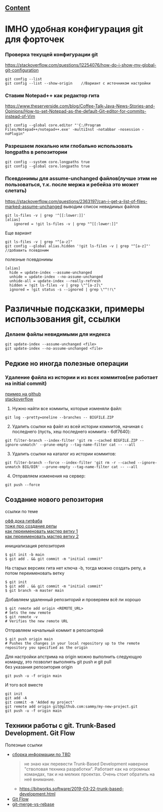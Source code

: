 ## [Content](../contents.md)

# IMHO удобная конфигурация git для форточек

### Проверка текущей конфигурации git
https://stackoverflow.com/questions/12254076/how-do-i-show-my-global-git-configuration  
````
git config --list
git config --list --show-origin    //Вариант с источником настройки
````

### Ставим Notepad++ как редактор гита
https://www.theserverside.com/blog/Coffee-Talk-Java-News-Stories-and-Opinions/How-to-set-Notepad-as-the-default-Git-editor-for-commits-instead-of-Vim
````
git config --global core.editor "'C:/Program Files/Notepad++/notepad++.exe' -multiInst -notabbar -nosession -noPlugin"
````

### Разрешаем локально или глобально использовать longpaths в репозитории
````
git config --system core.longpaths true 
git config --global core.longpaths true 
````

### Псевдонимы для assume-unchanged файлов(лучше этим не пользоваться, т.к. после мержа и ребейза это может слетать)
https://stackoverflow.com/questions/2363197/can-i-get-a-list-of-files-marked-assume-unchanged
выводим список невидимых файлов
````
git ls-files -v | grep '^[[:lower:]]'
[alias]
    ignored = !git ls-files -v | grep "^[[:lower:]]"
````
Еще вариант
````
git ls-files -v | grep "^[a-z]"
git config --global alias.hidden '!git ls-files -v | grep "^[a-z]"'   //добавить псевдоним
````
полезные псевдонимы
````
[alias]
  hide = update-index --assume-unchanged
  unhide = update-index --no-assume-unchanged
  unhide-all = update-index --really-refresh
  hidden = !git ls-files -v | grep \"^[a-z]\"
  ignored = !git status -s --ignored | grep \"^!!\"
````

# Различные подсказки, примеры использования git, ссылки

### Делаем файлы невидимыми для индекса
````
git update-index --assume-unchanged <file>
git update-index --no-assume-unchanged <file>
````

## Редкие но иногда полезные операции

### Удаление файла из истории и из всех коммитов(не работает на initial commit)
[пример на github](https://gist.github.com/bendasvadim/fc398385810473f9724bad9d42281fb3/revisions)  
[stackoverflow](https://ru.stackoverflow.com/questions/426401/%d0%9a%d0%b0%d0%ba-%d1%83%d0%b4%d0%b0%d0%bb%d0%b8%d1%82%d1%8c-%d1%84%d0%b0%d0%b9%d0%bb-%d0%b8%d0%b7-%d0%b8%d1%81%d1%82%d0%be%d1%80%d0%b8%d0%b8-git)

1. Нужно найти все коммиты, которые изменяли файл:
````
git log --pretty=oneline --branches -- BIGFILE.ZIP
````
2. Удалить ссылки на файл из всей истории коммитов, начиная с последнего (пусть, хеш последнего коммита - 6df7640):
````
git filter-branch --index-filter 'git rm --cached BIGFILE.ZIP --ignore-unmatch' --prune-empty --tag-name-filter cat -- --all
````
3. Удалить ссылки на каталог из истории коммитов:
````
git filter-branch --force --index-filter 'git rm -r --cached --ignore-unmatch BIG/DIR' --prune-empty --tag-name-filter cat -- --all
````
4. Отправляем изменения на сервер:
````
git push --force
````

## Создание нового репозитория

ссылки по теме  

[офф дока гитфаба](https://docs.github.com/en/get-started/importing-your-projects-to-github/importing-source-code-to-github/adding-locally-hosted-code-to-github)  
[тоже про создание репы](https://www.digitalocean.com/community/tutorials/how-to-push-an-existing-project-to-github)  
[как переименовать мастер ветку 1](https://www.git-tower.com/learn/git/faq/git-rename-master-to-main)  
[как переименовать мастер ветку 2](https://stackoverflow.com/questions/67543278/git-how-to-change-default-branch-for-everything-i-do)

инициализация репозитория
````
$ git init -b main
$ git add . && git commit -m "initial commit"
````

На старых версиях гита нет ключа -b, тогда можно создать репу, а потом переименовать ветку
````
$ git init
$ git add . && git commit -m "initial commit"
$ git branch -m master main
````

Добавляем удаленный репозиторий и проверяем всё ли хорошо
````
$ git remote add origin <REMOTE_URL>
# Sets the new remote
$ git remote -v
# Verifies the new remote URL
````

Отправляем начальный коммит в репозиторий
````
$ git push origin main
# Pushes the changes in your local repository up to the remote repository you specified as the origin
````
Для настройки апстрима на origin можно выполнить следующую команду, это позволит выполнять git push и git pull  
без указания репозитория origin
````
git push -u -f origin main
````

И того всё вместе
````
git init
git add -A
git commit -m 'Added my project'
git remote add origin git@github.com:sammy/my-new-project.git
git push -u -f origin main
````


## Техники работы с git. Trunk-Based Development. Git Flow

Полезные ссылки
- [сборка информации по TBD](https://trunkbaseddevelopment.com/)
  > не знаю как перевести Trunk-Based Development наверное "стволовая техника разработки". Работает как на огромных
  > командах, так и на мелких проектах. Очень стоит обратить на неё внимание.
  - https://bitworks.software/2019-03-22-trunk-based-development.html
- [Git Flow](https://habr.com/ru/post/106912/)
- [git-merge-vs-rebase](https://medium.com/@mena.meseha/git-merge-vs-rebase-556563b26431)
